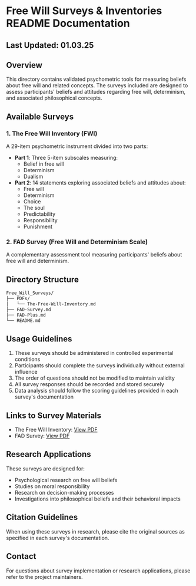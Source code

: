 # Free Will Surveys & Inventories README Documentation

## Last Updated: 01.03.25

## Overview

This directory contains validated psychometric tools for measuring beliefs about free will and related concepts. The surveys included are designed to assess participants' beliefs and attitudes regarding free will, determinism, and associated philosophical concepts.

## Available Surveys

### 1. The Free Will Inventory (FWI)

A 29-item psychometric instrument divided into two parts:

- **Part 1**: Three 5-item subscales measuring:
  - Belief in free will
  - Determinism
  - Dualism
- **Part 2**: 14 statements exploring associated beliefs and attitudes about:
  - Free will
  - Determinism
  - Choice
  - The soul
  - Predictability
  - Responsibility
  - Punishment

### 2. FAD Survey (Free Will and Determinism Scale)

A complementary assessment tool measuring participants' beliefs about free will and determinism.

## Directory Structure

```bash
Free_Will_Surveys/
├── PDFs/
│   └── The-Free-Will-Inventory.md
├── FAD-Survey.md
├── FAD-Plus.md
└── README.md
```

## Usage Guidelines

1. These surveys should be administered in controlled experimental conditions
2. Participants should complete the surveys individually without external influence
3. The order of questions should not be modified to maintain validity
4. All survey responses should be recorded and stored securely
5. Data analysis should follow the scoring guidelines provided in each survey's documentation

## Links to Survey Materials

- The Free Will Inventory: [View PDF](https://drive.google.com/file/d/1tAhy7qkzBn5DGRdicv0z4XDHNZDM9QD5/view?usp=drivesdk)
- FAD Survey: [View PDF](https://drive.google.com/file/d/1OAV1VdMjvMuXSuL0qaTu3VcM8xWhQ_b6/view?usp=drivesdk)

## Research Applications

These surveys are designed for:

- Psychological research on free will beliefs
- Studies on moral responsibility
- Research on decision-making processes
- Investigations into philosophical beliefs and their behavioral impacts

## Citation Guidelines

When using these surveys in research, please cite the original sources as specified in each survey's documentation.

## Contact

For questions about survey implementation or research applications, please refer to the project maintainers.
